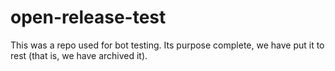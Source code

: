 # open-release-test

This was a repo used for bot testing. Its purpose complete, we have put it to rest (that is, we have archived it).

